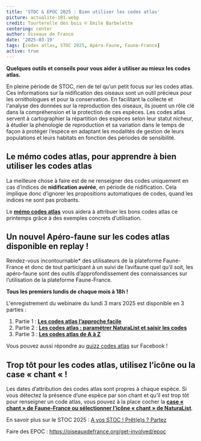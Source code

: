 ```yaml
---
title: 'STOC & EPOC 2025 : Bien utiliser les codes atlas'
picture: actualite-101.webp
credit: Tourterelle des bois © Emile Barbelette
centering: center
author: Oiseaux de France
date: '2025-03-19'
tags: [codes atlas, STOC 2025, Apéro-Faune, Faune-France]
active: true
---
```


**Quelques outils et conseils pour vous aider à utiliser au mieux les codes atlas.**

En pleine période de STOC, rien de tel qu’un petit focus sur les codes atlas. Ces informations sur la nidification des oiseaux sont un outil précieux pour les ornithologues et pour la conservation. En facilitant la collecte et l'analyse des données sur la reproduction des oiseaux, ils jouent un rôle clé dans la compréhension et la protection de ces espèces. Les codes atlas servent à cartographier la répartition des espèces selon leur statut nicheur, à étudier la phénologie de reproduction et sa variation dans le temps de façon à protéger l’espèce en adaptant les modalités de gestion de leurs populations et leurs habitats en fonction des périodes de sensibilité.

## Le mémo codes atlas, pour apprendre à bien utiliser les codes atlas

La meilleure chose à faire est de ne renseigner des codes uniquement en cas d’indices de **nidification avérée**, en période de nidification. Cela implique donc d’ignorer les propositions automatiques de codes, quand les indices ne sont pas probants. 

Le **[mémo codes atlas](https://cdnfiles2.biolovision.net/www.faune-france.org/pdffiles/news/MmoCodeAtlasFichierComplet20241211-2164.pdf)** vous aidera à attribuer les bons codes atlas ce printemps grâce à des exemples concrets d’utilisation.

## Un nouvel Apéro-faune sur les codes atlas disponible en replay ! 

Rendez-vous incontournable* des utilisateurs de la plateforme Faune-France et donc de tout participant à un suivi de l’avifaune quel qu’il soit, les apéro-faune sont des outils d’approfondissement des connaissances sur l’utilisation de la plateforme Faune-France. 

**Tous les premiers lundis de chaque mois à 18h !**

L'enregistrement du webinaire du lundi 3 mars 2025 est disponible en 3 parties : 
1)	Partie 1 : **[Les codes atlas l’approche facile]( https://youtu.be/sqQtMVILI0I?si=kog-4nA4q8vz-gqZ)**
2)	Partie 2 : **[Les codes atlas : paramétrer NaturaList et saisir les codes]( https://youtu.be/bZ85fI2gRIk?si=Dcq-gZ9LKIPRWvTB)**
3)	Partie 3 : **[Les codes atlas de A à Z]( https://youtu.be/oP7xmUMpoVU?si=U4D7daBAc56ATExh)**

Vous pouvez aussi répondre au [quizz codes atlas](https://www.facebook.com/profile.php?id=61572484803696) sur Facebook ! 

## Trop tôt pour les codes atlas, utilisez l’icône ou la case « chant « !

Les dates d’attribution des codes atlas sont propres à chaque espèce. Si vous détectez la présence d’une espèce par son chant et qu’il est trop tôt pour renseigner un code atlas, vous pouvez à la place cocher la **[case « chant » de Faune-France ou sélectionner l’icône « chant » de NaturaList]( https://www.faune-france.org/index.php?m_id=1164&a=3853#FN3853)**.


En savoir plus sur le STOC 2025 : [A vos STOC ! Prêt(e)s ? Partez](https://oiseauxdefrance.org/news/actualite-96)

Faire des EPOC : https://oiseauxdefrance.org/get-involved/epoc


